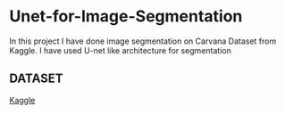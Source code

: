 # Unet-for-Image-Segmentation
In this project I have done image segmentation on Carvana Dataset from Kaggle. I have used U-net like architecture for segmentation

## DATASET
<a href='https://www.kaggle.com/c/carvana-image-masking-challenge/data'>Kaggle</a>

